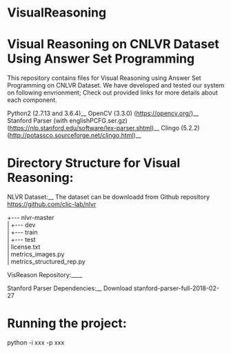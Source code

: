# VisualReasoning
Visual Reasoning on CNLVR Dataset Using Answer Set Programming
==============================================================

This repository contains files for Visual Reasoning using Answer Set Programming on CNLVR Dataset. We have developed and tested our system on following envrionment;
Check out provided links for more details about each component.

Python2 (2.7.13 and 3.6.4)__
OpenCV (3.3.0) (https://opencv.org/)__
Stanford Parser (with englishPCFG.ser.gz) (https://nlp.stanford.edu/software/lex-parser.shtml)__
Clingo (5.2.2) (http://potassco.sourceforge.net/clingo.html)__

Directory Structure for Visual Reasoning:
=========================================

NLVR Dataset:__
The dataset can be downloadd from Github repository https://github.com/clic-lab/nlvr

+--- nlvr-master <br /> 
|    +--- dev <br /> 
|    +--- train <br /> 
|    +--- test <br /> 
|    license.txt <br /> 
|    metrics_images.py <br /> 
|    metrics_structured_rep.py <br /> 

VisReason Repository:____

Stanford Parser Dependencies:__
Download stanford-parser-full-2018-02-27

Running the project:
====================

python -i xxx -p xxx 